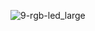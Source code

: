 
![9-rgb-led_large](https://user-images.githubusercontent.com/20165450/51313944-db998f00-1a5f-11e9-81fe-6781f058e608.jpg)
